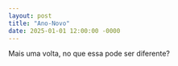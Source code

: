 ```yaml
---
layout: post
title: "Ano-Novo"
date: 2025-01-01 12:00:00 -0000
---
```


Mais uma volta, no que essa pode ser diferente?
